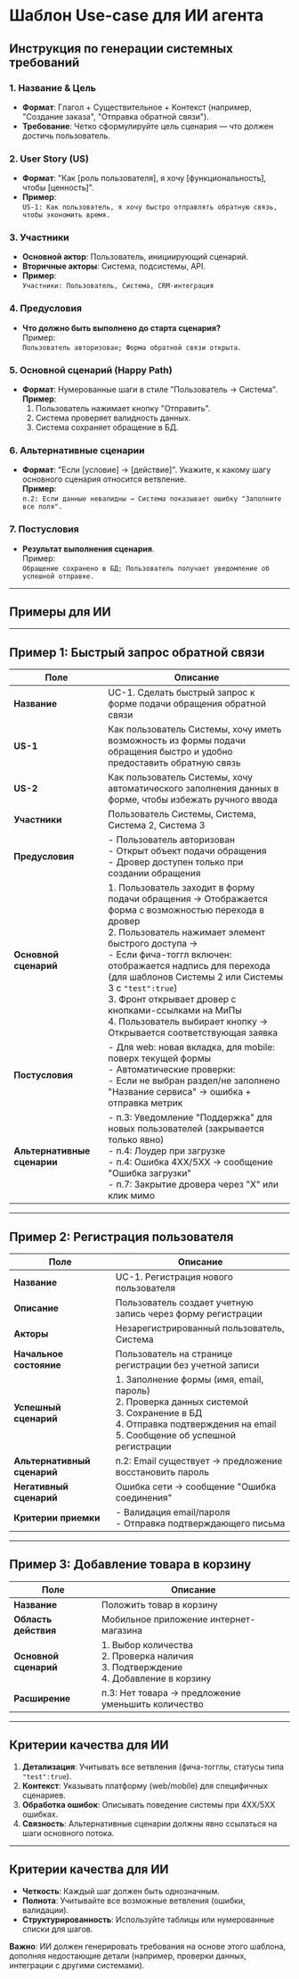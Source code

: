 # Шаблон Use-case для ИИ агента

## Инструкция по генерации системных требований

### 1. Название & Цель
- **Формат**: Глагол + Существительное + Контекст (например, "Создание заказа", "Отправка обратной связи").
- **Требование**: Четко сформулируйте цель сценария — что должен достичь пользователь.

### 2. User Story (US)
- **Формат**: "Как [роль пользователя], я хочу [функциональность], чтобы [ценность]".
- **Пример**:  
  `US-1: Как пользователь, я хочу быстро отправлять обратную связь, чтобы экономить время.`

### 3. Участники
- **Основной актор**: Пользователь, инициирующий сценарий.
- **Вторичные акторы**: Система, подсистемы, API.
- **Пример**:  
  `Участники: Пользователь, Система, CRM-интеграция`

### 4. Предусловия
- **Что должно быть выполнено до старта сценария?**  
  Пример:  
  `Пользователь авторизован; Форма обратной связи открыта.`

### 5. Основной сценарий (Happy Path)
- **Формат**: Нумерованные шаги в стиле "Пользователь → Система".  
  **Пример**:  
  1. Пользователь нажимает кнопку "Отправить".  
  2. Система проверяет валидность данных.  
  3. Система сохраняет обращение в БД.  

### 6. Альтернативные сценарии
- **Формат**: "Если [условие] → [действие]". Укажите, к какому шагу основного сценария относится ветвление.  
  **Пример**:  
  `п.2: Если данные невалидны → Система показывает ошибку "Заполните все поля".`

### 7. Постусловия
- **Результат выполнения сценария**.  
  Пример:  
  `Обращение сохранено в БД; Пользователь получает уведомление об успешной отправке.`

---

## Примеры для ИИ


---

## Пример 1: Быстрый запрос обратной связи

| Поле               | Описание |
|---------------------|----------|
| **Название**        | UC-1. Сделать быстрый запрос к форме подачи обращения обратной связи |
| **US-1**            | Как пользователь Системы, хочу иметь возможность из формы подачи обращения быстро и удобно предоставить обратную связь |
| **US-2**            | Как пользователь Системы, хочу автоматического заполнения данных в форме, чтобы избежать ручного ввода |
| **Участники**       | Пользователь Системы, Система, Система 2, Система 3 |
| **Предусловия**     | - Пользователь авторизован<br>- Открыт объект подачи обращения<br>- Дровер доступен только при создании обращения |
| **Основной сценарий** | 1. Пользователь заходит в форму подачи обращения → Отображается форма с возможностью перехода в дровер<br>2. Пользователь нажимает элемент быстрого доступа →<br>   - Если фича-тоггл включен: отображается надпись для перехода (для шаблонов Системы 2 или Системы 3 с `"test":true`)<br>3. Фронт открывает дровер с кнопками-ссылками на МиПы<br>4. Пользователь выбирает кнопку → Открывается соответствующая заявка |
| **Постусловия**     | - Для web: новая вкладка, для mobile: поверх текущей формы<br>- Автоматические проверки:<br>  - Если не выбран раздел/не заполнено "Название сервиса" → ошибка + отправка метрик |
| **Альтернативные сценарии** | - п.3: Уведомление "Поддержка" для новых пользователей (закрывается только явно)<br>- п.4: Лоудер при загрузке<br>- п.4: Ошибка 4XX/5XX → сообщение "Ошибка загрузки"<br>- п.7: Закрытие дровера через "X" или клик мимо |

---

## Пример 2: Регистрация пользователя

| Поле               | Описание |
|---------------------|----------|
| **Название**        | UC-1. Регистрация нового пользователя |
| **Описание**        | Пользователь создает учетную запись через форму регистрации |
| **Акторы**          | Незарегистрированный пользователь, Система |
| **Начальное состояние** | Пользователь на странице регистрации без учетной записи |
| **Успешный сценарий** | 1. Заполнение формы (имя, email, пароль)<br>2. Проверка данных системой<br>3. Сохранение в БД<br>4. Отправка подтверждения на email<br>5. Сообщение об успешной регистрации |
| **Альтернативный сценарий** | п.2: Email существует → предложение восстановить пароль |
| **Негативный сценарий** | Ошибка сети → сообщение "Ошибка соединения" |
| **Критерии приемки** | - Валидация email/пароля<br>- Отправка подтверждающего письма |

---

## Пример 3: Добавление товара в корзину

| Поле               | Описание |
|---------------------|----------|
| **Название**        | Положить товар в корзину |
| **Область действия** | Мобильное приложение интернет-магазина |
| **Основной сценарий** | 1. Выбор количества<br>2. Проверка наличия<br>3. Подтверждение<br>4. Добавление в корзину |
| **Расширение**      | п.3: Нет товара → предложение уменьшить количество |

---

## Критерии качества для ИИ
1. **Детализация**: Учитывать все ветвления (фича-тогглы, статусы типа `"test":true`).
2. **Контекст**: Указывать платформу (web/mobile) для специфичных сценариев.
3. **Обработка ошибок**: Описывать поведение системы при 4XX/5XX ошибках.
4. **Связность**: Альтернативные сценарии должны явно ссылаться на шаги основного потока.
---

## Критерии качества для ИИ
- **Четкость**: Каждый шаг должен быть однозначным.
- **Полнота**: Учитывайте все возможные ветвления (ошибки, валидации).
- **Структурированность**: Используйте таблицы или нумерованные списки для шагов.

**Важно**: ИИ должен генерировать требования на основе этого шаблона, дополняя недостающие детали (например, проверки данных, интеграции с другими системами).